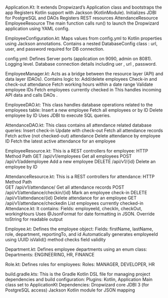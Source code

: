 Application.Kt:
        It extends Dropwizard’s Application<T> class and bootstraps the app
        Registers Kotlin support with Jackson (KotlinModule).
        Initializes JDBI  for PostgreSQL and DAOs
        Registers REST resources 
               AttendanceResource
               EmployeeResource
        The main function calls run() to launch the Dropwizard application using  YAML config.
        
EmployeeConfiguration.kt:
       Maps values from config.yml to Kotlin properties using Jackson annotations.
       Contains a nested DatabaseConfig class :
            url, user, and password required for DB connection.
            
config.yml:
     Defines Server ports (application on 9090, admin on 8081).
     Logging level.
     Database connection details including uer , url , password.

EmployeeManager.kt:
     Acts as a bridge between the resource layer (API) and data layer (DAOs).
     Contains logic to:
          Add/delete employees
          Check-in and check-out attendance
          Fetch working hours within a date range
          Validate employee IDs
          Fetch employees currently checked in
     This handles incoming API data and calls DAOs .
     
EmployeeDAO.kt:
    This class handles database operations related to the employees table:
         Insert a new employee
         Fetch all employees or by ID
         Delete employee by ID
    Uses JDBI to execute SQL queries.

AttendanceDAO.kt:
    This class contains all attendance related database queries:
         Insert check-in
         Update with check-out
         Fetch all attendance records
         Fetch active (not checked-out) attendance
         Delete attendance by employee ID
         Fetch the latest active attendance for an employee

EmployeeResource.kt:
     This is a REST controllers for employee:
         HTTP Method	Path 
         GET	/api/v1/employees	Get all employees
         POST	/api/v1/addemployee	Add a new employee
         DELETE	/api/v1/{id}	Delete an employee by ID

AttendanceResource.kt:
     This is a REST controllers for attendance:
         HTTP Method	Path	
         GET	/api/v1/attendance/	Get all attendance records
         POST	/api/v1/attendance/checkin/{id}	Mark an employee check-in
         DELETE	/api/v1/attendance/{id}	Delete attendance for an employee
         GET	/api/v1/attendance/checkedin	List employees currently checked-in
Attendance.kt:
     It contains:
         Fields: employeeId, checkIn, checkOut, workingHours
         Uses @JsonFormat for date formatting in JSON.
     Override toString for readable output

Employee.kt:
      Defines the employee object:
      Fields: firstName, lastName, role, department, reportingTo, and id
      Automatically generates employeeId using UUID 
      isValid() method checks field validity
      
 Department.kt:
      Defines employee departments using an enum class:
      Departments: ENGINEERING, HR, FINANCE

Role.kt:
      Defines roles for employees:
      Roles: MANAGER, DEVELOPER, HR

build.gradle.kts:
      This is the Gradle Kotlin DSL file for managing project dependencies and build configuration:
      Plugins: Kotlin, Application
      Main class set to ApplicationKt
      Dependencies:
          Dropwizard core
          JDBI 3 (for PostgreSQL access)
          Jackson Kotlin module for JSON mapping

